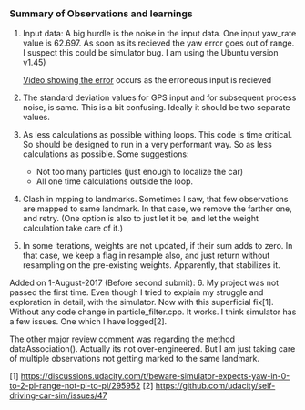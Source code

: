 ### Summary of Observations and learnings

1. Input data: 
   A big hurdle is the noise in the input data. One input yaw_rate value is 62.697. As soon as its recieved the yaw error goes out of range. 
   I suspect this could be simulator bug. I am using the Ubuntu version v1.45)
   <p>
   <a href= "error_occurs_on_eroneous_input.mp4"> Video showing the error</a> occurs as the erroneous input is recieved
   </p>


2. The standard deviation values for GPS input and for subsequent process noise, is same. This is a bit confusing. Ideally it should be two separate values. 

3. As less calculations as possible withing loops. 
   This code is time critical. So should be designed to run in a very performant way. So as less calculations as possible. Some suggestions: 
   - Not too many particles (just enough to localize the car)
   - All one time calculations outside the loop.


4. Clash in mpping to landmarks. 
	Sometimes I saw, that few observations are mapped to same landmark. In that case, we remove the farther one, and retry. 
	(One option is also to just let it be, and let the weight calculation take care of it.)

5. In some iterations, weights are not updated, if their sum adds to zero. In that case, we keep a flag in resample also, and just return without resampling on the pre-existing weights. Apparently, that stabilizes it. 

Added on 1-August-2017 (Before second submit):
6. My project was not passed the first time. Even though I tried to explain my struggle and exploration in detail, with the simulator. Now with this superficial fix[1]. Without any code change in particle_filter.cpp. It works. I think simulator has a few issues. One which I have logged[2]. 

The other major review comment was regarding the method dataAssociation(). Actually its not over-engineered. But I am just taking care of multiple observations not getting marked to the same landmark. 

[1] https://discussions.udacity.com/t/beware-simulator-expects-yaw-in-0-to-2-pi-range-not-pi-to-pi/295952
[2] https://github.com/udacity/self-driving-car-sim/issues/47
